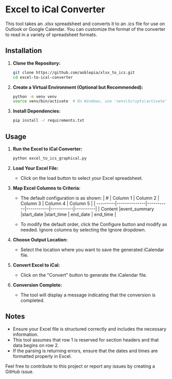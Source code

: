 # Excel to iCal Converter

This tool takes an .xlsx spreadsheet and converts it to an .ics file for use on Outlook or Google Calendar. You can customize the format of the converter to read in a variety of spreadsheet formats.

## Installation

1. **Clone the Repository:**

    ```bash
    git clone https://github.com/aoblepia/xlsx_to_ics.git
    cd excel-to-ical-converter
    ```

2. **Create a Virtual Environment (Optional but Recommended):**

    ```bash
    python -m venv venv
    source venv/bin/activate  # On Windows, use 'venv\Scripts\activate'
    ```

3. **Install Dependencies:**

    ```bash
    pip install -r requirements.txt
    ```

## Usage

1. **Run the Excel to iCal Converter:**

    ```bash
    python excel_to_ics_graphical.py
    ```

2. **Load Your Excel File:**

    - Click on the load button to select your Excel spreadsheet.

3. **Map Excel Columns to Criteria:**
    - The default configuration is as shown:
        | #        | Column 1     | Column 2  | Column 3  | Column 4  | Column 5 |
        | ---------|--------------|-----------|-----------|-----------|----------|
        | Content  |event_summary |start_date |start_time | end_date  | end_time |

    - To modify the default order, click the Configure button and modify as needed. Ignore columns by selecting the Ignore dropdown.

4. **Choose Output Location:**
    - Select the location where you want to save the generated iCalendar file.

5. **Convert Excel to iCal:**
    - Click on the "Convert" button to generate the iCalendar file.

6. **Conversion Complete:**
    - The tool will display a message indicating that the conversion is completed.

## Notes

- Ensure your Excel file is structured correctly and includes the necessary information.
- This tool assumes that row 1 is reserved for section headers and that data begins on row 2.
- If the parsing is returning errors, ensure that the dates and times are formatted properly in Excel.

Feel free to contribute to this project or report any issues by creating a GitHub issue.

